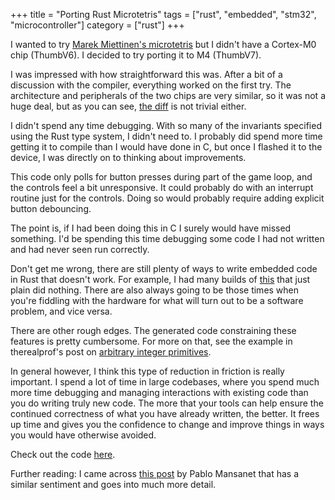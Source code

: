 +++
title = "Porting Rust Microtetris"
tags = ["rust", "embedded", "stm32", "microcontroller"]
category = ["rust"]
+++

I wanted to try [Marek Miettinen's microtetris](http://marekmiettinen.fi/micropong/index.html) but I didn't have a Cortex-M0 chip (ThumbV6). I decided to try porting it to M4 (ThumbV7).

I was impressed with how straightforward this was. After a bit of a discussion with the compiler, everything worked on the first try. The architecture and peripherals of the two chips are very similar, so it was not a huge deal, but as you can see, [the diff](https://github.com/jspencer/micropong/commit/421ccc1860495c121f5b9a3d3de9bef7eb9cc756) is not trivial either.

I didn't spend any time debugging. With so many of the invariants specified using the Rust type system, I didn't need to. I probably did spend more time getting it to compile than I would have done in C, but once I flashed it to the device, I was directly on to thinking about improvements. 

This code only polls for button presses during part of the game loop, and the controls feel a bit unresponsive. It could probably do with an interrupt routine just for the controls. Doing so would probably require adding explicit button debouncing.

The point is, if I had been doing this in C I surely would have missed something. I'd be spending this time debugging some code I had not written and had never seen run correctly.

Don't get me wrong, there are still plenty of ways to write embedded code in Rust that doesn't work. For example, I had many builds of [this](@/2021-05-01-making-custom-i2c-displays.md) that just plain did nothing. There are also always going to be those times when you're fiddling with the hardware for what will turn out to be a software problem, and vice versa.

There are other rough edges. The generated code constraining these features is pretty cumbersome. For more on that, see the example in therealprof's post on [arbitrary integer primitives](https://therealprof.github.io/blog/roadmap-2021-arbitrary-size-primitives/).

In general however, I think this type of reduction in friction is really important. I spend a lot of time in large codebases, where you spend much more time debugging and managing interactions with existing code than you do writing truly new code. The more that your tools can help ensure the continued correctness of what you have already written, the better. It frees up time and gives you the confidence to change and improve things in ways you would have otherwise avoided.

Check out the code [here](https://github.com/jspencer/micropong).

Further reading: I came across [this post](https://www.ecorax.net/as-above-so-below-1/) by Pablo Mansanet that has a similar sentiment and goes into much more detail.

